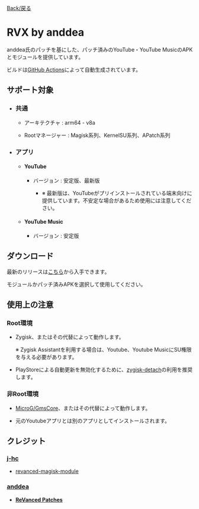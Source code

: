 [Back/戻る](https://github.com/Sanka1610/RVX-by-anddea)


# RVX by anddea

anddea氏のパッチを基にした、パッチ済みのYouTube・YouTube MusicのAPKとモジュールを提供しています。

ビルドは[GitHub Actions](https://github.com/Sanka1610/RVX-by-anddea/actions/workflows/build.yml)によって自動生成されています。


## サポート対象

  - ### 共通

      - アーキテクチャ : arm64 - v8a

      - Rootマネージャー : Magisk系列、KernelSU系列、APatch系列

  - ### アプリ

    - #### YouTube

      - バージョン : 安定版、最新版

        - ※ 最新版は、YouTubeがプリインストールされている端末向けに提供しています。不安定な場合があるため使用には注意してください。

    - #### YouTube Music

      - バージョン : 安定版


## ダウンロード

最新のリリースは[こちら](https://github.com/Sanka1610/RVX-by-anddea/releases/)から入手できます。

モジュールかパッチ済みAPKを選択して使用してください。


## 使用上の注意

### Root環境

- Zygisk、またはその代替によって動作します。

    ※ Zygisk Assistantを利用する場合は、Youtube、Youtube MusicにSU権限を与える必要があります。

- PlayStoreによる自動更新を無効化するために、[zygisk-detach](https://github.com/j-hc/zygisk-detach)の利用を推奨します。

### 非Root環境

- [MicroG/GmsCore](https://github.com/microg/GmsCore)、またはその代替によって動作します。

- 元のYoutubeアプリとは別のアプリとしてインストールされます。


## クレジット

### [**j-hc**](https://github.com/j-hc)

  - [revanced-magisk-module](https://github.com/j-hc/revanced-magisk-module)

### [**anddea**](https://github.com/anddea)

  - [**ReVanced Patches**](https://github.com/anddea/revanced-patches)



